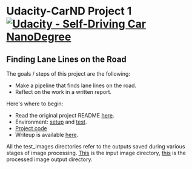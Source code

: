 # Udacity-CarND Project 1 [![Udacity - Self-Driving Car NanoDegree](https://s3.amazonaws.com/udacity-sdc/github/shield-carnd.svg)](http://www.udacity.com/drive)
## Finding Lane Lines on the Road

The goals / steps of this project are the following:
* Make a pipeline that finds lane lines on the road.
* Reflect on the work in a written report.

Here's where to begin:

* Read the original project README [here](https://github.com/agoila/udacity-carnd-P1/tree/master/readme).
* Environment: [setup](https://github.com/agoila/udacity-carnd-P1/tree/master/starter-kit) and [test](https://github.com/agoila/udacity-carnd-P1/tree/master/starter-kit-test).
* [Project code](https://github.com/agoila/udacity-carnd-P1/blob/master/P1.ipynb)
* Writeup is available [here](https://github.com/agoila/udacity-carnd-P1/tree/master/writeup).

All the test_images directories refer to the outputs saved during various stages of image processing. [This](https://github.com/agoila/udacity-carnd-P1/tree/master/test_images) is the input image directory, [this](https://github.com/agoila/udacity-carnd-P1/tree/master/test_images_output) is the processed image output directory. 



